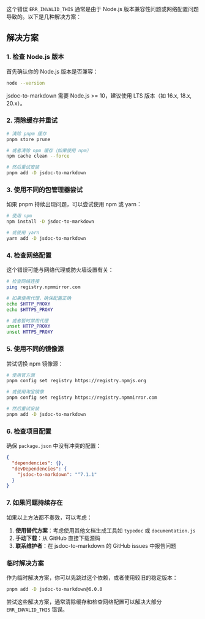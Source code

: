 这个错误 `ERR_INVALID_THIS` 通常是由于 Node.js 版本兼容性问题或网络配置问题导致的。以下是几种解决方案：

## 解决方案

### 1. 检查 Node.js 版本
首先确认你的 Node.js 版本是否兼容：

```bash
node --version
```

jsdoc-to-markdown 需要 Node.js >= 10，建议使用 LTS 版本（如 16.x, 18.x, 20.x）。

### 2. 清除缓存并重试
```bash
# 清除 pnpm 缓存
pnpm store prune

# 或者清除 npm 缓存（如果使用 npm）
npm cache clean --force

# 然后重试安装
pnpm add -D jsdoc-to-markdown
```

### 3. 使用不同的包管理器尝试
如果 pnpm 持续出现问题，可以尝试使用 npm 或 yarn：

```bash
# 使用 npm
npm install -D jsdoc-to-markdown

# 或使用 yarn
yarn add -D jsdoc-to-markdown
```

### 4. 检查网络配置
这个错误可能与网络代理或防火墙设置有关：

```bash
# 检查网络连接
ping registry.npmmirror.com

# 如果使用代理，确保配置正确
echo $HTTP_PROXY
echo $HTTPS_PROXY

# 或者暂时禁用代理
unset HTTP_PROXY
unset HTTPS_PROXY
```

### 5. 使用不同的镜像源
尝试切换 npm 镜像源：

```bash
# 使用官方源
pnpm config set registry https://registry.npmjs.org

# 或使用淘宝镜像
pnpm config set registry https://registry.npmmirror.com

# 然后重试安装
pnpm add -D jsdoc-to-markdown
```

### 6. 检查项目配置
确保 `package.json` 中没有冲突的配置：

```json
{
  "dependencies": {},
  "devDependencies": {
    "jsdoc-to-markdown": "^7.1.1"
  }
}
```

### 7. 如果问题持续存在
如果以上方法都不奏效，可以考虑：

1. **使用替代方案**：考虑使用其他文档生成工具如 `typedoc` 或 `documentation.js`
2. **手动下载**：从 GitHub 直接下载源码
3. **联系维护者**：在 jsdoc-to-markdown 的 GitHub issues 中报告问题

### 临时解决方案
作为临时解决方案，你可以先跳过这个依赖，或者使用较旧的稳定版本：

```bash
pnpm add -D jsdoc-to-markdown@6.0.0
```

尝试这些解决方案，通常清除缓存和检查网络配置可以解决大部分 `ERR_INVALID_THIS` 错误。
